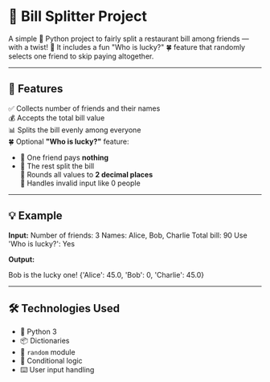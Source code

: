 # 🧾 Bill Splitter Project

A simple 🐍 Python project to fairly split a restaurant bill among friends — with a twist! 🎉 It includes a fun "Who is lucky?" 🍀 feature that randomly selects one friend to skip paying altogether.

---

## 🎯 Features

✅ Collects number of friends and their names  
💰 Accepts the total bill value  
📊 Splits the bill evenly among everyone  
🍀 Optional **"Who is lucky?"** feature:
- 🎁 One friend pays **nothing**
- 🤝 The rest split the bill  
📐 Rounds all values to **2 decimal places**  
🚫 Handles invalid input like 0 people

---

## 💡 Example

**Input:**
Number of friends: 3
Names: Alice, Bob, Charlie
Total bill: 90
Use 'Who is lucky?': Yes


**Output:**


Bob is the lucky one!
{'Alice': 45.0, 'Bob': 0, 'Charlie': 45.0}



---

## 🛠 Technologies Used

- 🐍 Python 3  
- 📦 Dictionaries  
- 🎲 `random` module  
- 🧠 Conditional logic  
- ⌨️ User input handling  













